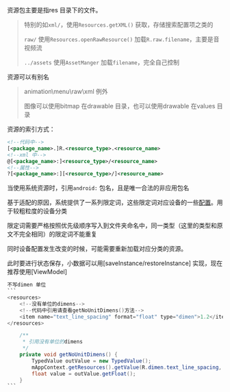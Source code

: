 资源包主要是指res 目录下的文件。  

>特别的如`xml/`，使用`Resources.getXML()` 获取，存储搜索配置项之类的
>
>`raw/` 使用`Resources.openRawResource()` 加载`R.raw.filename`，主要是音视频流 
>
>`../assets` 使用`AssetManger` 加载`filename`，完全自己控制

资源可以有别名

> animation\menu\raw\xml 例外  
>
> 图像可以使用bitmap 在drawable 目录，也可以使用drawable 在values 目录



资源的索引方式：

```xml
<!--代码中-->
[<package_name>.]R.<resource_type>.<resource_name>
<!--xml 中-->
@[<package_name>:]<resource_type>/<resource_name>
<!--属性-->    
?[<package_name>:][<resource_type>/]<resource_name>
```

当使用系统资源时，引用`android:` 包名，且是唯一合法的非应用包名  

基于适配的原因，系统提供了一系列限定词，这些限定词对应设备的一些[配置](./configure.md)。用于较粗粒度的设备分类  

限定词需要严格按照优先级顺序写入到文件夹命名中，同一类型（这里的类型和原文不完全相同）的限定词不能重复



同时设备配置发生改变的时候，可能需要重新加载对应分类的资源。  

此时要进行状态保存，小数据可以用[saveInstance/restoreInstance] 实现，现在推荐使用[ViewModel]  



~~~java
不写dimen 单位  
```
<resources>
    <!--没有单位的dimens-->
    <!--代码中引用请查看getNoUnitDimens()方法-->
    <item name="text_line_spacing" format="float" type="dimen">1.2</item>
</resources>

    /**
     * 引用没有单位的dimens
     */
    private void getNoUnitDimens() {
        TypedValue outValue = new TypedValue();
        mAppContext.getResources().getValue(R.dimen.text_line_spacing, outValue, true);
        float value = outValue.getFloat();
    }
```
~~~

